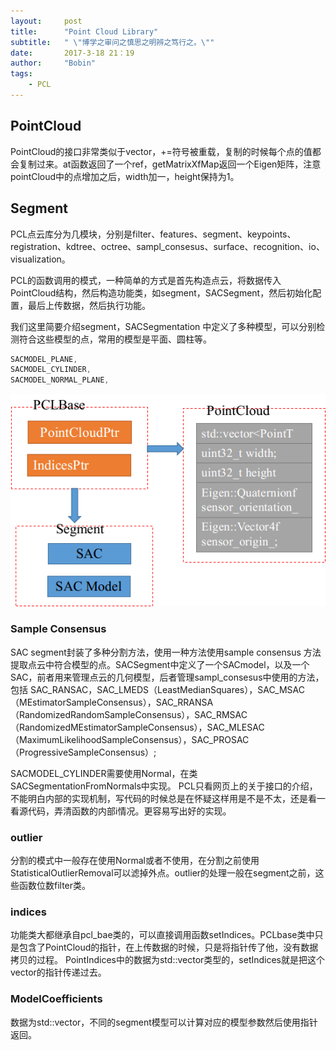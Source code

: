 ```yaml
---
layout:     post
title:      "Point Cloud Library"
subtitle:   " \"博学之审问之慎思之明辨之笃行之。\""
date:       2017-3-18 21：19
author:     "Bobin"
tags:
    - PCL
---
```


## PointCloud
PointCloud的接口非常类似于vector，+=符号被重载，复制的时候每个点的值都会复制过来。at函数返回了一个ref，getMatrixXfMap返回一个Eigen矩阵，注意pointCloud中的点增加之后，width加一，height保持为1。

## Segment
PCL点云库分为几模块，分别是filter、features、segment、keypoints、registration、kdtree、octree、sampl_consesus、surface、recognition、io、visualization。

PCL的函数调用的模式，一种简单的方式是首先构造点云，将数据传入PointCloud结构，然后构造功能类，如segment，SACSegment，然后初始化配置，最后上传数据，然后执行功能。

我们这里简要介绍segment，SACSegmentation 中定义了多种模型，可以分别检测符合这些模型的点，常用的模型是平面、圆柱等。

```c++
SACMODEL_PLANE,
SACMODEL_CYLINDER,
SACMODEL_NORMAL_PLANE,
```
![](/img/PCL-Start-Segment.png)

### Sample Consensus
SAC segment封装了多种分割方法，使用一种方法使用sample consensus 方法提取点云中符合模型的点。SACSegment中定义了一个SACmodel，以及一个SAC，前者用来管理点云的几何模型，后者管理sampl_consesus中使用的方法，包括 SAC_RANSAC，SAC_LMEDS（LeastMedianSquares），SAC_MSAC（MEstimatorSampleConsensus），SAC_RRANSA（RandomizedRandomSampleConsensus），SAC_RMSAC（RandomizedMEstimatorSampleConsensus），SAC_MLESAC（MaximumLikelihoodSampleConsensus），SAC_PROSAC（ProgressiveSampleConsensus）;

SACMODEL_CYLINDER需要使用Normal，在类SACSegmentationFromNormals中实现。
PCL只看网页上的关于接口的介绍，不能明白内部的实现机制，写代码的时候总是在怀疑这样用是不是不太，还是看一看源代码，弄清函数的内部i情况。更容易写出好的实现。



### outlier
分割的模式中一般存在使用Normal或者不使用，在分割之前使用StatisticalOutlierRemoval可以滤掉外点。outlier的处理一般在segment之前，这些函数位数filter类。

### indices
功能类大都继承自pcl_bae类的，可以直接调用函数setIndices。PCLbase类中只是包含了PointCloud的指针，在上传数据的时候，只是将指针传了他，没有数据拷贝的过程。
PointIndices中的数据为std::vector<int>类型的，setIndices就是把这个vector的指针传递过去。

### ModelCoefficients
数据为std::vector<float>，不同的segment模型可以计算对应的模型参数然后使用指针返回。
